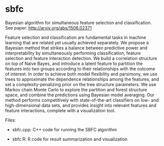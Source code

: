 # sbfc
Bayesian algorithm for simultaneous feature selection and classification. See paper: http://arxiv.org/abs/1506.02371

Feature selection and classification are fundamental tasks in machine learning that are related yet usually achieved separately. We propose a Bayesian method that strikes a balance between predictive power and interpretability by simultaneously performing classification, feature selection and feature interaction detection. We build a correlation structure on top of Naive Bayes, and introduce a latent feature to partition the features into two groups according to their relationships with the outcome of interest. In order to achieve both model flexibility and parsimony, we use trees to approximate the dependence relationships among the features, and set a complexity-penalizing prior on the tree structure parameters. We use Markov chain Monte Carlo to explore the partition and forest structure space, and combine the predictions using Bayesian model averaging. Our method performs competitively with state-of-the-art classifiers on low- and high-dimensional data sets, and provides insight into relevant features and feature interactions, complete with a visualization tool.

Files:

- sbfc.cpp: C++ code for running the SBFC algorithm

- sbfc.R: R code for result summarization and visualization
